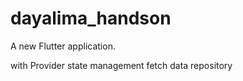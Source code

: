 # dayalima_handson

A new Flutter application.

with Provider state management
fetch data repository
